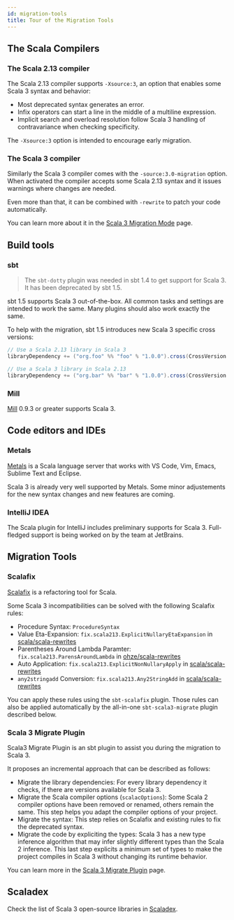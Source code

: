 ```yaml
---
id: migration-tools
title: Tour of the Migration Tools
---
```


## The Scala Compilers

### The Scala 2.13 compiler

The Scala 2.13 compiler supports `-Xsource:3`, an option that enables some Scala 3 syntax and behavior:
- Most deprecated syntax generates an error.
- Infix operators can start a line in the middle of a multiline expression.
- Implicit search and overload resolution follow Scala 3 handling of contravariance when checking specificity.

The `-Xsource:3` option is intended to encourage early migration.

### The Scala 3 compiler

Similarly the Scala 3 compiler comes with the `-source:3.0-migration` option.
When activated the compiler accepts some Scala 2.13 syntax and it issues warnings where changes are needed.

Even more than that, it can be combined with `-rewrite` to patch your code automatically.

You can learn more about it in the [Scala 3 Migration Mode](scala-3-migration-mode.md) page.

## Build tools

### sbt

> The `sbt-dotty` plugin was needed in sbt 1.4 to get support for Scala 3.
> It has been deprecated by sbt 1.5.

sbt 1.5 supports Scala 3 out-of-the-box.
All common tasks and settings are intended to work the same.
Many plugins should also work exactly the same.

To help with the migration, sbt 1.5 introduces new Scala 3 specific cross versions:

```scala
// Use a Scala 2.13 library in Scala 3
libraryDependency += ("org.foo" %% "foo" % "1.0.0").cross(CrossVersion.for3Use2_13)

// Use a Scala 3 library in Scala 2.13 
libraryDependency += ("org.bar" %% "bar" % "1.0.0").cross(CrossVersion.for2_13Use3)
```

### Mill

[Mill](https://github.com/com-lihaoyi/mill) 0.9.3 or greater supports Scala 3.

## Code editors and IDEs

### Metals

[Metals](https://scalameta.org/metals/) is a Scala language server that works with VS Code, Vim, Emacs, Sublime Text and Eclipse.

Scala 3 is already very well supported by Metals.
Some minor adjustements for the new syntax changes and new features are coming. 

### IntelliJ IDEA

The Scala plugin for IntelliJ includes preliminary supports for Scala 3.
Full-fledged support is being worked on by the team at JetBrains.

## Migration Tools

### Scalafix

[Scalafix](https://scalacenter.github.io/scalafix/) is a refactoring tool for Scala.

Some Scala 3 incompatibilities can be solved with the following Scalafix rules:
- Procedure Syntax: `ProcedureSyntax`
- Value Eta-Expansion: `fix.scala213.ExplicitNullaryEtaExpansion` in [scala/scala-rewrites](https://github.com/scala/scala-rewrites/blob/main/rewrites/src/main/scala/fix/scala213/ExplicitNullaryEtaExpansion.scala)
- Parentheses Around Lambda Paramter: `fix.scala213.ParensAroundLambda` in [ohze/scala-rewrites](https://github.com/ohze/scala-rewrites/blob/dotty/rewrites/src/main/scala/fix/scala213/ParensAroundLambda.scala)
- Auto Application: `fix.scala213.ExplicitNonNullaryApply` in [scala/scala-rewrites](https://github.com/scala/scala-rewrites/blob/main/rewrites/src/main/scala/fix/scala213/ExplicitNonNullaryApply.scala)
- `any2stringadd` Conversion: `fix.scala213.Any2StringAdd` in [scala/scala-rewrites](https://github.com/scala/scala-rewrites/blob/main/rewrites/src/main/scala/fix/scala213/Any2StringAdd.scala)

You can apply these rules using the `sbt-scalafix` plugin.
Those rules can also be applied automatically by the all-in-one `sbt-scala3-migrate` plugin described below.

### Scala 3 Migrate Plugin

Scala3 Migrate Plugin is an sbt plugin to assist you during the migration to Scala 3.

It proposes an incremental approach that can be described as follows:
- Migrate the library dependencies:
  For every library dependency it checks, if there are versions available for Scala 3.
- Migrate the Scala compiler options (`scalacOptions`):
  Some Scala 2 compiler options have been removed or renamed, others remain the same. 
  This step helps you adapt the compiler options of your project.
- Migrate the syntax:
  This step relies on Scalafix and existing rules to fix the deprecated syntax.
- Migrate the code by expliciting the types:
  Scala 3 has a new type inference algorithm that may infer slightly different types than the Scala 2 inference.
  This last step explicits a minimum set of types to make the project compiles in Scala 3 without changing its runtime behavior.

You can learn more in the [Scala 3 Migrate Plugin](scala-3-migrate-plugin.md) page.

## Scaladex

Check the list of Scala 3 open-source libraries in [Scaladex](https://index.scala-lang.org/).
